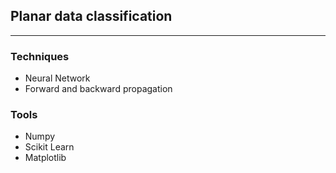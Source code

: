 ## Planar data classification
___

### Techniques

* Neural Network
* Forward and backward propagation

### Tools

* Numpy
* Scikit Learn
* Matplotlib